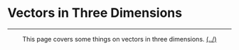 # Vectors in Three Dimensions 

---


<center>
<p>This page covers some things on vectors in three dimensions. <a href="../../../Home.html">(../)</a></p>
</center>

